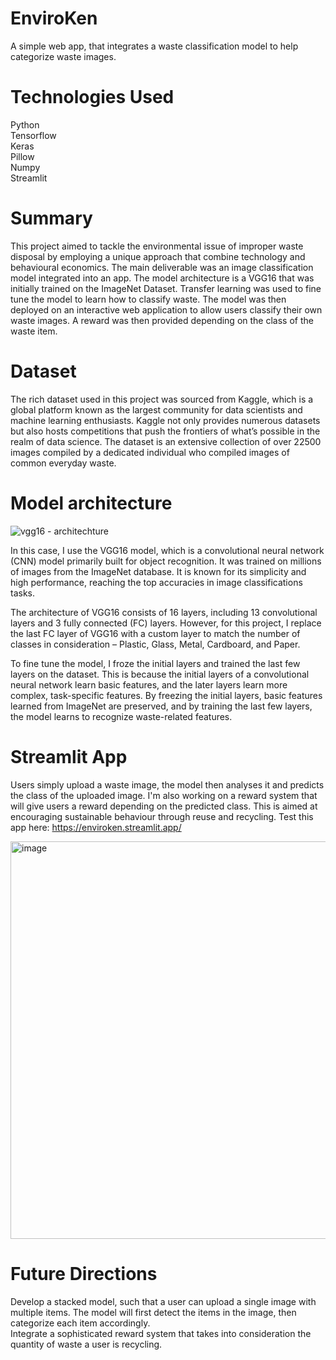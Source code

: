 # EnviroKen
A simple web app, that integrates a waste classification model to help categorize waste images. 
# Technologies Used
Python  
Tensorflow  
Keras  
Pillow  
Numpy  
Streamlit  
# Summary
This project aimed to tackle the environmental issue of improper waste disposal by employing a unique approach that combine technology and behavioural economics. The main deliverable was an image classification model integrated into an app. The model architecture is a VGG16 that was initially trained on the ImageNet Dataset. Transfer learning was used to fine tune the model to learn how to classify waste. The model was then deployed on an interactive web application to allow users classify their own waste images. A reward was then provided depending on the class of the waste item.  
# Dataset
The rich dataset used in this project was sourced from Kaggle, which is a global platform known as the largest community for data scientists and machine learning enthusiasts. Kaggle not only provides numerous datasets  but also hosts competitions that push the frontiers of what’s possible in the realm of data science. The dataset is an extensive collection of over 22500 images compiled by a dedicated individual who compiled images of common everyday waste.
# Model architecture
![vgg16 - architechture](https://github.com/GeminiKinyua/EnviroKen/assets/70109027/1fceb85e-60c2-4c8c-9d64-6cc736982076)

In this case, I use the VGG16 model, which is a convolutional neural network (CNN) model primarily built for object recognition. It was trained on millions of images from the ImageNet database. It is known for its simplicity and high performance, reaching the top accuracies in image classifications tasks. ​

The architecture of VGG16 consists of 16 layers, including 13 convolutional layers and 3 fully connected (FC) layers. However, for this project, I replace the last FC layer of VGG16 with a custom layer to match the number of classes in consideration – Plastic, Glass, Metal, Cardboard, and Paper. ​

To fine tune the model, I froze the initial layers and trained the last few layers on the dataset. This  is because the initial layers of a convolutional neural network learn basic features, and the later layers learn more complex, task-specific features. By freezing the initial layers, basic features learned from ImageNet are preserved, and by training the last few layers, the model learns to recognize waste-related features. ​

# Streamlit App
Users simply upload a waste image, the model then analyses it and predicts the class of the uploaded image. I'm also working on a reward system that will give users a reward depending on the predicted class. This is aimed at encouraging sustainable behaviour through reuse and recycling. Test this app here: https://enviroken.streamlit.app/

<img width="636" alt="image" src="https://github.com/GeminiKinyua/EnviroKen/assets/70109027/962b9420-11d4-4253-84c5-ba18c2b48081">

# Future Directions
Develop a stacked model, such that a user can upload a single image with multiple items. The model will first detect the items in the image, then categorize each item accordingly.  
Integrate a sophisticated reward system that takes into consideration the quantity of waste a user is recycling.


